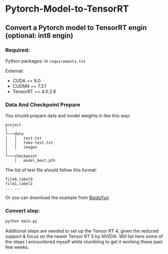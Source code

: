 # Pytorch-Model-to-TensorRT

## Convert a Pytorch model to TensorRT engin (optional: int8 engin)

### Required:

Python packages: in `requirements.txt` 

External: 

- CUDA == 9.0
- CUDNN == 7.3.1
- TensorRT == 4.0.2.6

### Data And Checkpoint Prepare

You shuold prepare data and model weights in like this way:
```
project  
│
└───data
│   │   test.txt
│   │   fake-test.txt
│   │   images
│   
└───checkpoint
    │   model_best.pth

```

The list of test file should follow this format:
```text
file0,label0
file1,label1
... ...
``` 

Or you can download the example from [BaiduYun](https://pan.baidu.com/s/1ecVcWXDbEwKl2D_PUuGmng) 

### Convert step:

```bash
python main.py
```

Additional steps are needed to set up the Tensor RT 4, given the reduced support & focus on the newer Tensor RT 5 by NVIDIA. Will list here some of the steps I encountered myself while stumbling to get it working these past few weeks.
